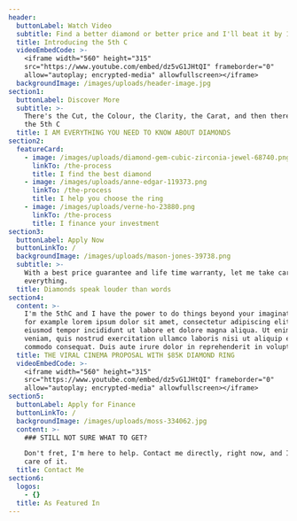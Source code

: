 ```yaml
---
header:
  buttonLabel: Watch Video
  subtitle: Find a better diamond or better price and I'll beat it by 10%
  title: Introducing the 5th C
  videoEmbedCode: >-
    <iframe width="560" height="315"
    src="https://www.youtube.com/embed/dz5vG1JHtQI" frameborder="0"
    allow="autoplay; encrypted-media" allowfullscreen></iframe>
  backgroundImage: /images/uploads/header-image.jpg
section1:
  buttonLabel: Discover More
  subtitle: >-
    There's the Cut, the Colour, the Clarity, the Carat, and then there's me,
    the 5th C
  title: I AM EVERYTHING YOU NEED TO KNOW ABOUT DIAMONDS
section2:
  featureCard:
    - image: /images/uploads/diamond-gem-cubic-zirconia-jewel-68740.png
      linkTo: /the-process
      title: I find the best diamond
    - image: /images/uploads/anne-edgar-119373.png
      linkTo: /the-process
      title: I help you choose the ring
    - image: /images/uploads/verne-ho-23880.png
      linkTo: /the-process
      title: I finance your investment
section3:
  buttonLabel: Apply Now
  buttonLinkTo: /
  backgroundImage: /images/uploads/mason-jones-39738.png
  subtitle: >-
    With a best price guarantee and life time warranty, let me take care of
    everything.
  title: Diamonds speak louder than words
section4:
  content: >-
    I'm the 5thC and I have the power to do things beyond your imagination. Take
    for example lorem ipsum dolor sit amet, consectetur adipiscing elit, sed do
    eiusmod tempor incididunt ut labore et dolore magna aliqua. Ut enim ad minim
    veniam, quis nostrud exercitation ullamco laboris nisi ut aliquip ex ea
    commodo consequat. Duis aute irure dolor in reprehenderit in voluptate vel
  title: THE VIRAL CINEMA PROPOSAL WITH $85K DIAMOND RING
  videoEmbedCode: >-
    <iframe width="560" height="315"
    src="https://www.youtube.com/embed/dz5vG1JHtQI" frameborder="0"
    allow="autoplay; encrypted-media" allowfullscreen></iframe>
section5:
  buttonLabel: Apply for Finance
  buttonLinkTo: /
  backgroundImage: /images/uploads/moss-334062.jpg
  content: >-
    ### STILL NOT SURE WHAT TO GET?

    Don't fret, I'm here to help. Contact me directly, right now, and I'll take
    care of it.
  title: Contact Me
section6:
  logos:
    - {}
  title: As Featured In
---
```

